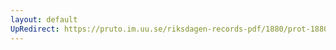 ```yaml
---
layout: default
UpRedirect: https://pruto.im.uu.se/riksdagen-records-pdf/1880/prot-1880--fk--028/prot-1880--fk--028_037.pdf
---
```

